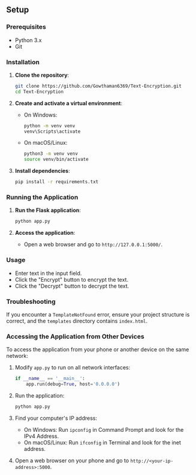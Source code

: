 
## Setup

### Prerequisites

- Python 3.x
- Git

### Installation

1. **Clone the repository**:
    ```sh
    git clone https://github.com/Gowthaman6369/Text-Encryption.git
    cd Text-Encryption
    ```

2. **Create and activate a virtual environment**:
    - On Windows:
      ```sh
      python -m venv venv
      venv\Scripts\activate
      ```
    - On macOS/Linux:
      ```sh
      python3 -m venv venv
      source venv/bin/activate
      ```

3. **Install dependencies**:
    ```sh
    pip install -r requirements.txt
    ```

### Running the Application

1. **Run the Flask application**:
    ```sh
    python app.py
    ```

2. **Access the application**:
    - Open a web browser and go to `http://127.0.0.1:5000/`.

### Usage

- Enter text in the input field.
- Click the "Encrypt" button to encrypt the text.
- Click the "Decrypt" button to decrypt the text.

### Troubleshooting

If you encounter a `TemplateNotFound` error, ensure your project structure is correct, and the `templates` directory contains `index.html`.

### Accessing the Application from Other Devices

To access the application from your phone or another device on the same network:

1. Modify `app.py` to run on all network interfaces:
    ```python
    if __name__ == '__main__':
        app.run(debug=True, host='0.0.0.0')
    ```

2. Run the application:
    ```sh
    python app.py
    ```

3. Find your computer's IP address:
    - On Windows: Run `ipconfig` in Command Prompt and look for the IPv4 Address.
    - On macOS/Linux: Run `ifconfig` in Terminal and look for the inet address.

4. Open a web browser on your phone and go to `http://<your-ip-address>:5000`.


